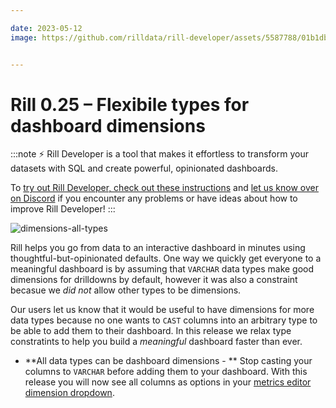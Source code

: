 ```yaml
---

date: 2023-05-12
image: https://github.com/rilldata/rill-developer/assets/5587788/01b1dbe0-bafc-4cc2-8488-a32a16d26409.png


---
```



# Rill 0.25 – Flexibile types for dashboard dimensions

:::note
⚡ Rill Developer is a tool that makes it effortless to transform your datasets with SQL and create powerful, opinionated dashboards.

To [try out Rill Developer, check out these instructions](https://www.rilldata.com/install-rill-developer) and [let us know over on Discord](https://bit.ly/3bbcSl9) if you encounter any problems or have ideas about how to improve Rill Developer!
:::

![dimensions-all-types](https://github.com/rilldata/rill-developer/assets/5587788/bd762c01-2230-4152-a8cc-d47b939db251.gif "826302155")

Rill helps you go from data to an interactive dashboard in minutes using thoughtful-but-opinionated defaults. One way we quickly get everyone to a meaningful dashboard is by assuming that `VARCHAR` data types make good dimensions for drilldowns by default, however it was also a constraint becasue we _did not_ allow other types to be dimensions.

Our users let us know that it would be useful to have dimensions for more data types because no one wants to `CAST` columns into an arbitrary type to be able to add them to their dashboard. In this release we relax type constratints to help you build a _meaningful_ dashboard faster than ever.

- **All data types can be dashboard dimensions - ** Stop casting your columns to `VARCHAR` before adding them to your dashboard. With this release you will now see all columns as options in your [metrics editor dimension dropdown](../develop/metrics-dashboard#dimensions).
